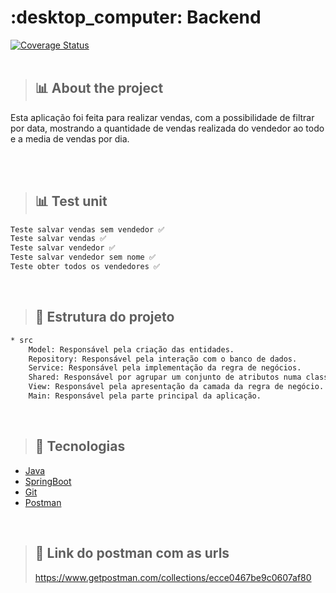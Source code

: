 <h1>:desktop_computer: Backend</h1>
<a href='https://coveralls.io/github/IgorCruzz/recrutamento-back-end?branch=master'><img src='https://coveralls.io/repos/github/IgorCruzz/recrutamento-back-end/badge.svg?branch=master' alt='Coverage Status' /></a>


</br>
 

</br>


> ## :bar_chart: About the project

Esta aplicação foi feita para realizar vendas, com a possibilidade de filtrar por data, mostrando a quantidade de vendas realizada do vendedor ao todo e a media de vendas por dia.

</br>

</br>

> ## :bar_chart: Test unit

```bash
Teste salvar vendas sem vendedor ✅
Teste salvar vendas ✅
Teste salvar vendedor ✅
Teste salvar vendedor sem nome ✅
Teste obter todos os vendedores ✅


```

</br>


> ## :hammer: Estrutura do projeto

```bash
* src
    Model: Responsável pela criação das entidades.
    Repository: Responsável pela interação com o banco de dados.
    Service: Responsável pela implementação da regra de negócios.
    Shared: Responsável por agrupar um conjunto de atributos numa classe simples
    View: Responsável pela apresentação da camada da regra de negócio.
    Main: Responsável pela parte principal da aplicação.

```

</br>



> ## :rocket: Tecnologias


- [Java](https://www.java.com/en/)
- [SpringBoot](https://spring.io/)
- [Git](https://github.com/git/git)
- [Postman](https://www.postman.com/)

</br>

> ## :rocket: Link do postman com as urls
> https://www.getpostman.com/collections/ecce0467be9c0607af80
